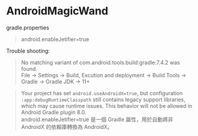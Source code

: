 # AndroidMagicWand

gradle.properties
> android.enableJetifier=true
>
> 
> 

Trouble shooting:

> No matching variant of com.android.tools.build:gradle:7.4.2 was found.  
File -> Settings -> Build, Excution and deployment -> Build Tools -> Gradle -> Gradle JDK -> 11+

>Your project has set `android.useAndroidX=true`, but configuration `:app:debugRuntimeClasspath` still contains legacy support libraries, which may cause runtime issues.
> This behavior will not be allowed in Android Gradle plugin 8.0.  
android.enableJetifier=true 是一個 Gradle 屬性，用於自動將非 AndroidX 的依賴庫轉換為 AndroidX。
